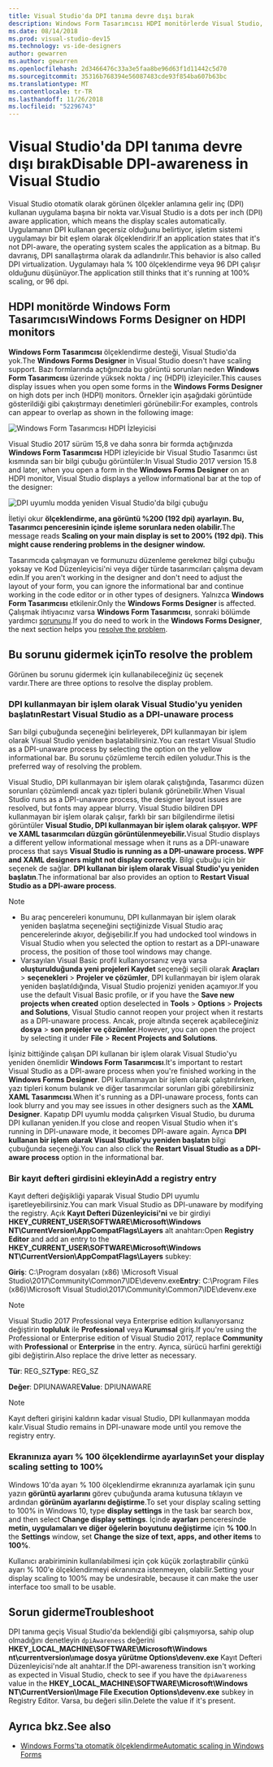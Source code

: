 ```yaml
---
title: Visual Studio'da DPI tanıma devre dışı bırak
description: Windows Form Tasarımcısı HDPI monitörlerde Visual Studio, DPI kullanmayan bir işlem olarak çalıştırmayı öğrenin ve sınırlamalar açıklanır.
ms.date: 08/14/2018
ms.prod: visual-studio-dev15
ms.technology: vs-ide-designers
author: gewarren
ms.author: gewarren
ms.openlocfilehash: 2d3466476c33a3e5faa8be96d63f1d11442c5d70
ms.sourcegitcommit: 35316b768394e56087483cde93f854ba607b63bc
ms.translationtype: MT
ms.contentlocale: tr-TR
ms.lasthandoff: 11/26/2018
ms.locfileid: "52296743"
---
```

# <a name="disable-dpi-awareness-in-visual-studio"></a><span data-ttu-id="5b9fb-103">Visual Studio'da DPI tanıma devre dışı bırak</span><span class="sxs-lookup"><span data-stu-id="5b9fb-103">Disable DPI-awareness in Visual Studio</span></span>

<span data-ttu-id="5b9fb-104">Visual Studio otomatik olarak görünen ölçekler anlamına gelir inç (DPI) kullanan uygulama başına bir nokta var.</span><span class="sxs-lookup"><span data-stu-id="5b9fb-104">Visual Studio is a dots per inch (DPI) aware application, which means the display scales automatically.</span></span> <span data-ttu-id="5b9fb-105">Uygulamanın DPI kullanan geçersiz olduğunu belirtiyor, işletim sistemi uygulamayı bir bit eşlem olarak ölçeklendirir.</span><span class="sxs-lookup"><span data-stu-id="5b9fb-105">If an application states that it's not DPI-aware, the operating system scales the application as a bitmap.</span></span> <span data-ttu-id="5b9fb-106">Bu davranış, DPI sanallaştırma olarak da adlandırılır.</span><span class="sxs-lookup"><span data-stu-id="5b9fb-106">This behavior is also called DPI virtualization.</span></span> <span data-ttu-id="5b9fb-107">Uygulamayı hala % 100 ölçeklendirme veya 96 DPI çalışır olduğunu düşünüyor.</span><span class="sxs-lookup"><span data-stu-id="5b9fb-107">The application still thinks that it's running at 100% scaling, or 96 dpi.</span></span>

## <a name="windows-forms-designer-on-hdpi-monitors"></a><span data-ttu-id="5b9fb-108">HDPI monitörde Windows Form Tasarımcısı</span><span class="sxs-lookup"><span data-stu-id="5b9fb-108">Windows Forms Designer on HDPI monitors</span></span>

<span data-ttu-id="5b9fb-109">**Windows Form Tasarımcısı** ölçeklendirme desteği, Visual Studio'da yok.</span><span class="sxs-lookup"><span data-stu-id="5b9fb-109">The **Windows Forms Designer** in Visual Studio doesn't have scaling support.</span></span> <span data-ttu-id="5b9fb-110">Bazı formlarında açtığınızda bu görüntü sorunları neden **Windows Form Tasarımcısı** üzerinde yüksek nokta / inç (HDPI) izleyiciler.</span><span class="sxs-lookup"><span data-stu-id="5b9fb-110">This causes display issues when you open some forms in the **Windows Forms Designer** on high dots per inch (HDPI) monitors.</span></span> <span data-ttu-id="5b9fb-111">Örnekler için aşağıdaki görüntüde gösterildiği gibi çakıştırmayı denetimleri görünebilir:</span><span class="sxs-lookup"><span data-stu-id="5b9fb-111">For examples, controls can appear to overlap as shown in the following image:</span></span>

![Windows Form Tasarımcısı HDPI İzleyicisi](media/disable-dpi-awareness-visual-studio/win-forms-designer-hdpi.png)

<span data-ttu-id="5b9fb-113">Visual Studio 2017 sürüm 15,8 ve daha sonra bir formda açtığınızda **Windows Form Tasarımcısı** HDPI izleyicide bir Visual Studio Tasarımcı üst kısmında sarı bir bilgi çubuğu görüntüler:</span><span class="sxs-lookup"><span data-stu-id="5b9fb-113">In Visual Studio 2017 version 15.8 and later, when you open a form in the **Windows Forms Designer** on an HDPI monitor, Visual Studio displays a yellow informational bar at the top of the designer:</span></span>

![DPI uyumlu modda yeniden Visual Studio'da bilgi çubuğu](media/disable-dpi-awareness-visual-studio/scaling-gold-bar.png)

<span data-ttu-id="5b9fb-115">İletiyi okur **ölçeklendirme, ana görüntü %200 (192 dpi) ayarlayın. Bu, Tasarımcı penceresinin içinde işleme sorunlara neden olabilir.**</span><span class="sxs-lookup"><span data-stu-id="5b9fb-115">The message reads **Scaling on your main display is set to 200% (192 dpi). This might cause rendering problems in the designer window.**</span></span>

<span data-ttu-id="5b9fb-116">Tasarımcıda çalışmayan ve formunuzu düzenleme gerekmez bilgi çubuğu yoksay ve Kod Düzenleyicisi'ni veya diğer türde tasarımcıları çalışma devam edin.</span><span class="sxs-lookup"><span data-stu-id="5b9fb-116">If you aren't working in the designer and don't need to adjust the layout of your form, you can ignore the informational bar and continue working in the code editor or in other types of designers.</span></span> <span data-ttu-id="5b9fb-117">Yalnızca **Windows Form Tasarımcısı** etkilenir.</span><span class="sxs-lookup"><span data-stu-id="5b9fb-117">Only the **Windows Forms Designer** is affected.</span></span> <span data-ttu-id="5b9fb-118">Çalışmak ihtiyacınız varsa **Windows Form Tasarımcısı**, sonraki bölümde yardımcı [sorununu](#to-resolve-the-problem).</span><span class="sxs-lookup"><span data-stu-id="5b9fb-118">If you do need to work in the **Windows Forms Designer**, the next section helps you [resolve the problem](#to-resolve-the-problem).</span></span>

## <a name="to-resolve-the-problem"></a><span data-ttu-id="5b9fb-119">Bu sorunu gidermek için</span><span class="sxs-lookup"><span data-stu-id="5b9fb-119">To resolve the problem</span></span>

<span data-ttu-id="5b9fb-120">Görünen bu sorunu gidermek için kullanabileceğiniz üç seçenek vardır.</span><span class="sxs-lookup"><span data-stu-id="5b9fb-120">There are three options to resolve the display problem.</span></span>

### <a name="restart-visual-studio-as-a-dpi-unaware-process"></a><span data-ttu-id="5b9fb-121">DPI kullanmayan bir işlem olarak Visual Studio'yu yeniden başlatın</span><span class="sxs-lookup"><span data-stu-id="5b9fb-121">Restart Visual Studio as a DPI-unaware process</span></span>

<span data-ttu-id="5b9fb-122">Sarı bilgi çubuğunda seçeneğini belirleyerek, DPI kullanmayan bir işlem olarak Visual Studio yeniden başlatabilirsiniz.</span><span class="sxs-lookup"><span data-stu-id="5b9fb-122">You can restart Visual Studio as a DPI-unaware process by selecting the option on the yellow informational bar.</span></span> <span data-ttu-id="5b9fb-123">Bu sorunu çözümleme tercih edilen yoludur.</span><span class="sxs-lookup"><span data-stu-id="5b9fb-123">This is the preferred way of resolving the problem.</span></span>

<span data-ttu-id="5b9fb-124">Visual Studio, DPI kullanmayan bir işlem olarak çalıştığında, Tasarımcı düzen sorunları çözümlendi ancak yazı tipleri bulanık görünebilir.</span><span class="sxs-lookup"><span data-stu-id="5b9fb-124">When Visual Studio runs as a DPI-unaware process, the designer layout issues are resolved, but fonts may appear blurry.</span></span> <span data-ttu-id="5b9fb-125">Visual Studio bildiren DPI kullanmayan bir işlem olarak çalışır, farklı bir sarı bilgilendirme iletisi görüntüler **Visual Studio, DPI kullanmayan bir işlem olarak çalışıyor. WPF ve XAML tasarımcıları düzgün görüntülenmeyebilir.**</span><span class="sxs-lookup"><span data-stu-id="5b9fb-125">Visual Studio displays a different yellow informational message when it runs as a DPI-unaware process that says **Visual Studio is running as a DPI-unaware process. WPF and XAML designers might not display correctly.**</span></span> <span data-ttu-id="5b9fb-126">Bilgi çubuğu için bir seçenek de sağlar. **DPI kullanan bir işlem olarak Visual Studio'yu yeniden başlatın**.</span><span class="sxs-lookup"><span data-stu-id="5b9fb-126">The informational bar also provides an option to **Restart Visual Studio as a DPI-aware process**.</span></span>

> [!NOTE]
> - <span data-ttu-id="5b9fb-127">Bu araç pencereleri konumunu, DPI kullanmayan bir işlem olarak yeniden başlatma seçeneğini seçtiğinizde Visual Studio araç pencerelerinde akıyor, değişebilir.</span><span class="sxs-lookup"><span data-stu-id="5b9fb-127">If you had undocked tool windows in Visual Studio when you selected the option to restart as a DPI-unaware process, the position of those tool windows may change.</span></span>
> - <span data-ttu-id="5b9fb-128">Varsayılan Visual Basic profil kullanıyorsanız veya varsa **oluşturulduğunda yeni projeleri Kaydet** seçeneği seçili olarak **Araçları** > **seçenekleri**  >  **Projeler ve çözümler**, DPI kullanmayan bir işlem olarak yeniden başlatıldığında, Visual Studio projenizi yeniden açamıyor.</span><span class="sxs-lookup"><span data-stu-id="5b9fb-128">If you use the default Visual Basic profile, or if you have the **Save new projects when created** option deselected in **Tools** > **Options** > **Projects and Solutions**, Visual Studio cannot reopen your project when it restarts as a DPI-unaware process.</span></span> <span data-ttu-id="5b9fb-129">Ancak, proje altında seçerek açabileceğiniz **dosya** > **son projeler ve çözümler**.</span><span class="sxs-lookup"><span data-stu-id="5b9fb-129">However, you can open the project by selecting it under **File** > **Recent Projects and Solutions**.</span></span>

<span data-ttu-id="5b9fb-130">İşiniz bittiğinde çalışan DPI kullanan bir işlem olarak Visual Studio'yu yeniden önemlidir **Windows Form Tasarımcısı**.</span><span class="sxs-lookup"><span data-stu-id="5b9fb-130">It's important to restart Visual Studio as a DPI-aware process when you're finished working in the **Windows Forms Designer**.</span></span> <span data-ttu-id="5b9fb-131">DPI kullanmayan bir işlem olarak çalıştırılırken, yazı tipleri konum bulanık ve diğer tasarımcılar sorunları gibi görebilirsiniz **XAML Tasarımcısı**.</span><span class="sxs-lookup"><span data-stu-id="5b9fb-131">When it's running as a DPI-unaware process, fonts can look blurry and you may see issues in other designers such as the **XAML Designer**.</span></span> <span data-ttu-id="5b9fb-132">Kapatıp DPI uyumlu modda çalışırken Visual Studio, bu duruma DPI kullanan yeniden.</span><span class="sxs-lookup"><span data-stu-id="5b9fb-132">If you close and reopen Visual Studio when it's running in DPI-unaware mode, it becomes DPI-aware again.</span></span> <span data-ttu-id="5b9fb-133">Ayrıca **DPI kullanan bir işlem olarak Visual Studio'yu yeniden başlatın** bilgi çubuğunda seçeneği.</span><span class="sxs-lookup"><span data-stu-id="5b9fb-133">You can also click the **Restart Visual Studio as a DPI-aware process** option in the informational bar.</span></span>

### <a name="add-a-registry-entry"></a><span data-ttu-id="5b9fb-134">Bir kayıt defteri girdisini ekleyin</span><span class="sxs-lookup"><span data-stu-id="5b9fb-134">Add a registry entry</span></span>

<span data-ttu-id="5b9fb-135">Kayıt defteri değişikliği yaparak Visual Studio DPI uyumlu işaretleyebilirsiniz.</span><span class="sxs-lookup"><span data-stu-id="5b9fb-135">You can mark Visual Studio as DPI-unaware by modifying the registry.</span></span> <span data-ttu-id="5b9fb-136">Açık **Kayıt Defteri Düzenleyicisi'ni** ve bir girdiyi **HKEY_CURRENT_USER\SOFTWARE\Microsoft\Windows NT\CurrentVersion\AppCompatFlags\Layers** alt anahtarı:</span><span class="sxs-lookup"><span data-stu-id="5b9fb-136">Open **Registry Editor** and add an entry to the **HKEY_CURRENT_USER\SOFTWARE\Microsoft\Windows NT\CurrentVersion\AppCompatFlags\Layers** subkey:</span></span>

<span data-ttu-id="5b9fb-137">**Giriş**: C:\Program dosyaları (x86) \Microsoft Visual Studio\2017\Community\Common7\IDE\devenv.exe</span><span class="sxs-lookup"><span data-stu-id="5b9fb-137">**Entry**: C:\Program Files (x86)\Microsoft Visual Studio\2017\Community\Common7\IDE\devenv.exe</span></span>

   > [!NOTE]
   > <span data-ttu-id="5b9fb-138">Visual Studio 2017 Professional veya Enterprise edition kullanıyorsanız değiştirin **topluluk** ile **Professional** veya **Kurumsal** giriş.</span><span class="sxs-lookup"><span data-stu-id="5b9fb-138">If you're using the Professional or Enterprise edition of Visual Studio 2017, replace **Community** with **Professional** or **Enterprise** in the entry.</span></span> <span data-ttu-id="5b9fb-139">Ayrıca, sürücü harfini gerektiği gibi değiştirin.</span><span class="sxs-lookup"><span data-stu-id="5b9fb-139">Also replace the drive letter as necessary.</span></span>

<span data-ttu-id="5b9fb-140">**Tür**: REG_SZ</span><span class="sxs-lookup"><span data-stu-id="5b9fb-140">**Type**: REG_SZ</span></span>

<span data-ttu-id="5b9fb-141">**Değer**: DPIUNAWARE</span><span class="sxs-lookup"><span data-stu-id="5b9fb-141">**Value**: DPIUNAWARE</span></span>

> [!NOTE]
> <span data-ttu-id="5b9fb-142">Kayıt defteri girişini kaldırın kadar visual Studio, DPI kullanmayan modda kalır.</span><span class="sxs-lookup"><span data-stu-id="5b9fb-142">Visual Studio remains in DPI-unaware mode until you remove the registry entry.</span></span>

### <a name="set-your-display-scaling-setting-to-100"></a><span data-ttu-id="5b9fb-143">Ekranınıza ayarı % 100 ölçeklendirme ayarlayın</span><span class="sxs-lookup"><span data-stu-id="5b9fb-143">Set your display scaling setting to 100%</span></span>

<span data-ttu-id="5b9fb-144">Windows 10'da ayarı % 100 ölçeklendirme ekranınıza ayarlamak için şunu yazın **görüntü ayarlarını** görev çubuğunda arama kutusuna tıklayın ve ardından **görünüm ayarlarını değiştirme**.</span><span class="sxs-lookup"><span data-stu-id="5b9fb-144">To set your display scaling setting to 100% in Windows 10, type **display settings** in the task bar search box, and then select **Change display settings**.</span></span> <span data-ttu-id="5b9fb-145">İçinde **ayarları** penceresinde **metin, uygulamaları ve diğer öğelerin boyutunu değiştirme** için **% 100**.</span><span class="sxs-lookup"><span data-stu-id="5b9fb-145">In the **Settings** window, set **Change the size of text, apps, and other items** to **100%**.</span></span>

<span data-ttu-id="5b9fb-146">Kullanıcı arabiriminin kullanılabilmesi için çok küçük zorlaştırabilir çünkü ayarı % 100'e ölçeklendirmeyi ekranınıza istenmeyen, olabilir.</span><span class="sxs-lookup"><span data-stu-id="5b9fb-146">Setting your display scaling to 100% may be undesirable, because it can make the user interface too small to be usable.</span></span>

## <a name="troubleshoot"></a><span data-ttu-id="5b9fb-147">Sorun giderme</span><span class="sxs-lookup"><span data-stu-id="5b9fb-147">Troubleshoot</span></span>

<span data-ttu-id="5b9fb-148">DPI tanıma geçiş Visual Studio'da beklendiği gibi çalışmıyorsa, sahip olup olmadığını denetleyin `dpiAwareness` değerini **HKEY_LOCAL_MACHINE\SOFTWARE\Microsoft\Windows nt\currentversion\ımage dosya yürütme Options\devenv.exe**  Kayıt Defteri Düzenleyicisi'nde alt anahtar.</span><span class="sxs-lookup"><span data-stu-id="5b9fb-148">If the DPI-awareness transition isn't working as expected in Visual Studio, check to see if you have the `dpiAwareness` value in the **HKEY_LOCAL_MACHINE\SOFTWARE\Microsoft\Windows NT\CurrentVersion\Image File Execution Options\devenv.exe** subkey in Registry Editor.</span></span> <span data-ttu-id="5b9fb-149">Varsa, bu değeri silin.</span><span class="sxs-lookup"><span data-stu-id="5b9fb-149">Delete the value if it's present.</span></span>

## <a name="see-also"></a><span data-ttu-id="5b9fb-150">Ayrıca bkz.</span><span class="sxs-lookup"><span data-stu-id="5b9fb-150">See also</span></span>

- [<span data-ttu-id="5b9fb-151">Windows Forms'ta otomatik ölçeklendirme</span><span class="sxs-lookup"><span data-stu-id="5b9fb-151">Automatic scaling in Windows Forms</span></span>](automatic-scaling-in-windows-forms.md)
